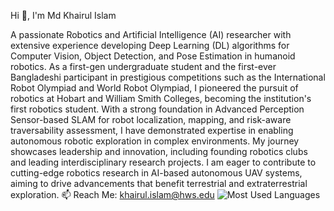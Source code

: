 Hi 👋, I'm Md Khairul Islam

A passionate Robotics and Artificial Intelligence (AI) researcher with extensive experience developing Deep Learning (DL) algorithms for Computer Vision, Object Detection, and Pose Estimation in humanoid robotics. As a first-gen undergraduate student and the first-ever Bangladeshi participant in prestigious competitions such as the International Robot Olympiad and World Robot Olympiad, I pioneered the pursuit of robotics at Hobart and William Smith Colleges, becoming the institution's first robotics student. With a strong foundation in Advanced Perception Sensor-based SLAM for robot localization, mapping, and risk-aware traversability assessment, I have demonstrated expertise in enabling autonomous robotic exploration in complex environments. My journey showcases leadership and innovation, including founding robotics clubs and leading interdisciplinary research projects. I am eager to contribute to cutting-edge robotics research in AI-based autonomous UAV systems, aiming to drive advancements that benefit terrestrial and extraterrestrial exploration.
    📫 Reach Me: khairul.islam@hws.edu
![Most Used Languages](https://github-readme-stats.vercel.app/api/top-langs/?username=YOUR_USERNAME&layout=compact)

